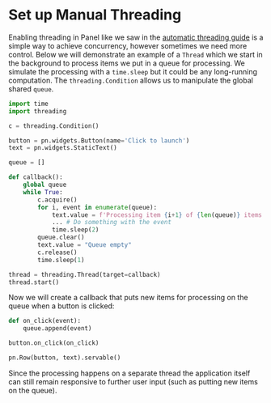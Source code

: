 # Set up Manual Threading

Enabling threading in Panel like we saw in the [automatic threading guide](threading) is a simple way to achieve concurrency, however sometimes we need more control. Below we will demonstrate an example of a `Thread` which we start in the background to process items we put in a queue for processing. We simulate the processing with a `time.sleep` but it could be any long-running computation. The `threading.Condition` allows us to manipulate the global shared `queue`.

```python
import time
import threading

c = threading.Condition()

button = pn.widgets.Button(name='Click to launch')
text = pn.widgets.StaticText()

queue = []

def callback():
    global queue
    while True:
        c.acquire()
        for i, event in enumerate(queue):
            text.value = f'Processing item {i+1} of {len(queue)} items in queue.'
            ... # Do something with the event
            time.sleep(2)
        queue.clear()
        text.value = "Queue empty"
        c.release()
        time.sleep(1)

thread = threading.Thread(target=callback)
thread.start()
```

Now we will create a callback that puts new items for processing on the queue when a button is clicked:

```python
def on_click(event):
    queue.append(event)

button.on_click(on_click)

pn.Row(button, text).servable()
```

Since the processing happens on a separate thread the application itself can still remain responsive to further user input (such as putting new items on the queue).

